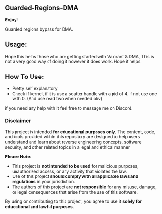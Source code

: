 ## Guarded-Regions-DMA

**Enjoy!**

Guarded regions bypass for DMA.

## Usage:
Hope this helps those who are getting started with Valorant & DMA, This is not a very good way of doing it however it does work. Hope it helps 

## How To Use:

- Pretty self explanatory
- Check if kernel, if it is use a scatter handle with a pid of 4. if not use one with 0. (And use read two when needed obv)

if you need any help with it feel free to message me on Discord.

### Disclaimer

This project is intended **for educational purposes only**. The content, code, and tools provided within this repository are designed to help users understand and learn about reverse engineering concepts, software security, and other related topics in a legal and ethical manner.

**Please Note**:
- This project is **not intended to be used** for malicious purposes, unauthorized access, or any activity that violates the law.
- Use of this project **should comply with all applicable laws and regulations** in your jurisdiction.
- The authors of this project are **not responsible** for any misuse, damage, or legal consequences that arise from the use of this software.

By using or contributing to this project, you agree to use it **solely for educational and lawful purposes**.








